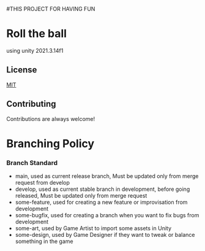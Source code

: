 #THIS PROJECT FOR HAVING FUN
# Roll the ball

using unity 2021.3.14f1

## License

[MIT](https://choosealicense.com/licenses/mit/)


## Contributing

Contributions are always welcome!

# Branching Policy

### Branch Standard

- main, used as current release branch,
Must be updated only from merge request from develop
- develop, used as current stable branch in development, before going released,
Must be updated only from merge request
- some-feature, used for creating a new feature or improvisation from development
- some-bugfix, used for creating a branch when you want to fix bugs from development
- some-art, used by Game Artist to import some assets in Unity
- some-design, used by Game Designer if they want to tweak or balance something in the game


